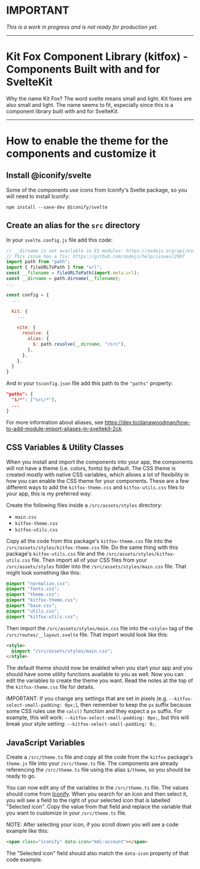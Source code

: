 # IMPORTANT
*This is a work in progress and is not ready for production yet.*

---

# Kit Fox Component Library (kitfox) - Components Built with and for SvelteKit
Why the name Kit Fox? The word svelte means small and light. Kit foxes are also small and light. The name seems to fit, especially since this is a component library built with and for Svelte*Kit*.

---

# How to enable the theme for the components and customize it

## Install @iconify/svelte
Some of the components use icons from Iconify's Svelte package, so you will need to install Iconify:

```
npm install --save-dev @iconify/svelte
```


## Create an alias for the `src` directory
In your `svelte.config.js` file add this code:

```js
// __dirname is not available in ES modules: https://nodejs.org/api/esm.html#esm_no_filename_or_dirname
// This issue has a fix: https://github.com/nodejs/help/issues/2907
import path from "path";
import { fileURLToPath } from "url";
const __filename = fileURLToPath(import.meta.url);
const __dirname = path.dirname(__filename);
...

const config = {
  ...

  kit: {
    ...

    vite: {
      resolve: {
        alias: {
          $: path.resolve(__dirname, "/src"),
        },
      },
    },
  }
}
```

And in your `tsconfig.json` file add this path to the `"paths"` property:

```json
"paths": {
  "$/*": ["src/*"],
  ...
}
```

For more information about aliases, see https://dev.to/danawoodman/how-to-add-module-import-aliases-in-sveltekit-2ck.


## CSS Variables & Utility Classes
When you install and import the components into your app, the components will not have a theme (i.e. colors, fonts) by default. The CSS theme is created mostly with native CSS variables, which allows a lot of flexibility in how you can enable the CSS theme for your components. These are a few different ways to add the `kitfox-theme.css` and `kitfox-utils.css` files to your app, this is my preferred way:

Create the following files inside a `/src/assets/styles` directory:

* `main.css`
* `kitfox-theme.css`
* `kitfox-utils.css`

Copy all the code from this package's `kitfox-theme.css` file into the `/src/assets/styles/kitfox-theme.css` file. Do the same thing with this package's `kitfox-utils.css` file and the `/src/assets/styles/kitfox-utils.css` file. Then import all of your CSS files from your `/src/assets/styles` folder into the `/src/assets/styles/main.css` file. That might look something like this:

```css
@import "normalize.css";
@import "fonts.css";
@import "theme.css";
@import "kitfox-theme.css";
@import "base.css";
@import "utils.css";
@import "kitfox-utils.css";
```

Then import the `/src/assets/styles/main.css` file into the `<style>` tag of the `/src/routes/__layout.svelte` file. That import would look like this:

```html
<style>
  @import "/src/assets/styles/main.css";
</style>
```

The default theme should now be enabled when you start your app and you should have some utility functions available to you as well. Now you can edit the variables to create the theme you want. Read the notes at the top of the `kitfox-theme.css` file for details.

IMPORTANT: If you change any settings that are set in pixels (e.g. `--kitfox-select-small-padding: 0px;`), then remember to keep the `px` suffix because some CSS rules use the `calc()` function and they expect a `px` suffix. For example, this will work: `--kitfox-select-small-padding: 0px;`, but this will break your style setting: `--kitfox-select-small-padding: 0;`.


## JavaScript Variables
Create a `/src/theme.ts` file and copy all the code from the `kitfox` package's `theme.js` file into your `/src/theme.ts` file. The components are already referencing the `/src/theme.ts` file using the alias `$/theme`, so you should be ready to go.

You can now edit any of the variables in the `/src/theme.ts` file. The values should come from [Iconify](https://icon-sets.iconify.design/). When you search for an icon and then select it, you will see a field to the right of your selected icon that is labelled "Selected icon". Copy the value from that field and replace the variable that you want to customize in your `/src/theme.ts` file.

NOTE: After selecting your icon, if you scroll down you will see a code example like this:
```html
<span class="iconify" data-icon="mdi:account"></span>
```
The "Selected icon" field should also match the `data-icon` property of that code example.

